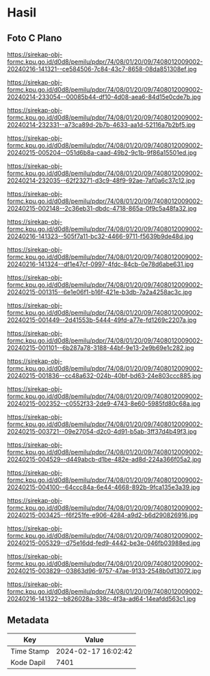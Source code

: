 # Hasil

## Foto C Plano

https://sirekap-obj-formc.kpu.go.id/d0d8/pemilu/pdpr/74/08/01/20/09/7408012009002-20240216-141321--ce584506-7c84-43c7-8658-08da851308ef.jpg

https://sirekap-obj-formc.kpu.go.id/d0d8/pemilu/pdpr/74/08/01/20/09/7408012009002-20240214-233054--00085b44-df10-4d08-aea6-84d15e0cde7b.jpg

https://sirekap-obj-formc.kpu.go.id/d0d8/pemilu/pdpr/74/08/01/20/09/7408012009002-20240214-232331--a73ca89d-2b7b-4633-aa1d-52116a7b2bf5.jpg

https://sirekap-obj-formc.kpu.go.id/d0d8/pemilu/pdpr/74/08/01/20/09/7408012009002-20240215-005204--051d6b8a-caad-49b2-9c1b-9f86a15501ed.jpg

https://sirekap-obj-formc.kpu.go.id/d0d8/pemilu/pdpr/74/08/01/20/09/7408012009002-20240214-232035--62f23271-d3c9-48f9-92ae-7af0a6c37c12.jpg

https://sirekap-obj-formc.kpu.go.id/d0d8/pemilu/pdpr/74/08/01/20/09/7408012009002-20240215-002148--2c36eb31-dbdc-4718-865a-0f9c5a48fa32.jpg

https://sirekap-obj-formc.kpu.go.id/d0d8/pemilu/pdpr/74/08/01/20/09/7408012009002-20240216-141323--505f7a11-bc32-4466-9711-f5639b9de48d.jpg

https://sirekap-obj-formc.kpu.go.id/d0d8/pemilu/pdpr/74/08/01/20/09/7408012009002-20240216-141324--df1e47cf-0997-4fdc-84cb-0e78d6abe631.jpg

https://sirekap-obj-formc.kpu.go.id/d0d8/pemilu/pdpr/74/08/01/20/09/7408012009002-20240215-001315--6e1e06f1-b16f-421e-b3db-7a2a4258ac3c.jpg

https://sirekap-obj-formc.kpu.go.id/d0d8/pemilu/pdpr/74/08/01/20/09/7408012009002-20240215-001449--2d41553b-5444-49fd-a77e-fd1269c2207a.jpg

https://sirekap-obj-formc.kpu.go.id/d0d8/pemilu/pdpr/74/08/01/20/09/7408012009002-20240215-001101--6b287a78-3188-44bf-9e13-2e9b69e1c282.jpg

https://sirekap-obj-formc.kpu.go.id/d0d8/pemilu/pdpr/74/08/01/20/09/7408012009002-20240215-001836--cc48a632-024b-40bf-bd63-24e803ccc885.jpg

https://sirekap-obj-formc.kpu.go.id/d0d8/pemilu/pdpr/74/08/01/20/09/7408012009002-20240215-002352--c0552f33-2de9-4743-8e60-5985fd80c68a.jpg

https://sirekap-obj-formc.kpu.go.id/d0d8/pemilu/pdpr/74/08/01/20/09/7408012009002-20240215-003721--09e27054-d2c0-4d91-b5ab-3ff37d4b49f3.jpg

https://sirekap-obj-formc.kpu.go.id/d0d8/pemilu/pdpr/74/08/01/20/09/7408012009002-20240215-004529--d449abcb-d1be-482e-ad8d-224a366f05a2.jpg

https://sirekap-obj-formc.kpu.go.id/d0d8/pemilu/pdpr/74/08/01/20/09/7408012009002-20240215-004100--64ccc84a-6e44-4668-892b-9fca135e3a39.jpg

https://sirekap-obj-formc.kpu.go.id/d0d8/pemilu/pdpr/74/08/01/20/09/7408012009002-20240215-003425--f6f251fe-e906-4284-a9d2-b6d290826916.jpg

https://sirekap-obj-formc.kpu.go.id/d0d8/pemilu/pdpr/74/08/01/20/09/7408012009002-20240215-005329--d75e16dd-fed9-4442-be3e-046fb03988ed.jpg

https://sirekap-obj-formc.kpu.go.id/d0d8/pemilu/pdpr/74/08/01/20/09/7408012009002-20240215-003829--03863d96-9757-47ae-9133-2548b0d13072.jpg

https://sirekap-obj-formc.kpu.go.id/d0d8/pemilu/pdpr/74/08/01/20/09/7408012009002-20240216-141322--b826028a-338c-4f3a-ad64-14eafdd563c1.jpg


## Metadata

| Key        | Value               |
| ---------- | ------------------- |
| Time Stamp | 2024-02-17 16:02:42 |
| Kode Dapil | 7401                |



